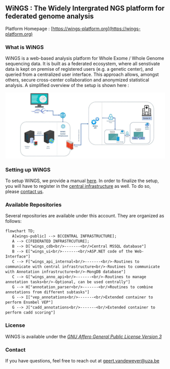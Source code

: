 ## WiNGS : The Widely Intergrated NGS platform for federated genome analysis

Platform Homepage : [https://wings-platform.org](https://wings-platform.org)

### What is WiNGS

WiNGS is a web-based analysis platform for Whole Exome / Whole Genome sequencing data. It is built as a federated ecosystem, where all senstivate data is kept on premise of registered users (e.g. a genetic center), and queried from a centralized user interface. This approach allows, amongst others, secure cross-center collaboration and anonymized statistical analysis. A simplified overview of the setup is shown here : 

![WiNGS infrastructure layout](images/layout.jpg "WiNGS infrastructural layout")

### Setting up WiNGS

To setup WiNGS, we provide a manual [here](https://dev.azure.com/wingsorg/wings_api_deploy). In order to finalize the setup, you will have to register in the [central infrastructure](https://wings-platform.org) as well. To do so, please [contact us](mailto:geert.vandeweyer@uza.be).


### Available Repositories

Several repositories are available under this account. They are organized as follows: 

```mermaid
flowchart TD;
   A[wings-public] --> B[CENTRAL INFRASTRUCTURE];
   A --> C[FEDERATED INFRASTRCUTURE];
   B --> D["wings_cdb<br/>-------<br/>Central MSSQL database"]
   B --> E["wings_ui<br/>-------<br/>ASP.NET code of the Web-Interface"]
   C --> F["wings_api_internal<br/>-------<br/>-Routines to communicate with central infrastructure<br/>-Routines to communicate with Annotation infrastructure<br/>-MongDB database"]
   C --> G["wings_anno_api<br/>-------<br/>-Routines to manage annotation tasks<br/>-Optional, can be used centrally"]
   G --> H["annotation_parser<br/>-------<br/>Routines to combine annotations from different subtasks"]
   G --> I["vep_annotations<br/>-------<br/>Extended container to perform Ensmbel VEP"]
   G --> J["cadd_annotations<br/>-------<br/>Extended container to perform cadd scoring"]
```

### License
WiNGS is available under the [*GNU Affero General Public License Version 3*](https://www.gnu.org/licenses/agpl-3.0.en.html)

 

### Contact

If you have questions, feel free to reach out at [geert.vandeweyer@uza.be](mailto:geert.vandeweyer@uza.be)



